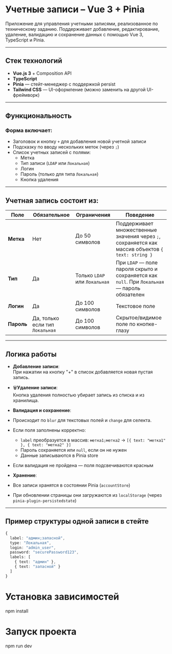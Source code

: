 #  Учетные записи – Vue 3 + Pinia

Приложение для управления учетными записями, реализованное по техническому заданию. Поддерживает добавление, редактирование, удаление, валидацию и сохранение данных с помощью Vue 3, TypeScript и Pinia.

---

##  Стек технологий

-  **Vue.js 3** + Composition API  
-  **TypeScript**
-  **Pinia** — стейт-менеджер с поддержкой persist  
-  **Tailwind CSS** — UI-оформление (можно заменить на другой UI-фреймворк)

---

##  Функциональность

### Форма включает:

- Заголовок и кнопку `+` для добавления новой учетной записи
- Подсказку по вводу нескольких меток (через `;`)
- Список учетных записей с полями:
  - Метка
  - Тип записи (`LDAP` или `Локальная`)
  - Логин
  - Пароль (только для типа `Локальная`)
  - Кнопка удаления

---

## Учетная запись состоит из:

| Поле        | Обязательное | Ограничения          | Поведение |
|-------------|--------------|----------------------|-----------|
| **Метка**    | Нет          | До 50 символов       | Поддерживает множественные значения через `;`, сохраняется как массив объектов `{ text: string }` |
| **Тип**      | Да           | Только `LDAP` или `Локальная` | При `LDAP` — поле пароля скрыто и сохраняется как `null`. При `Локальная` — пароль обязателен |
| **Логин**    | Да           | До 100 символов      | Текстовое поле |
| **Пароль**   | Да, только если тип `Локальная` | До 100 символов | Скрытое/видимое поле по кнопке-глазу |

---

## Логика работы

-  **Добавление записи**:  
  При нажатии на кнопку "+" в список добавляется новая пустая запись.

- 🗑**Удаление записи**:  
  Кнопка удаления полностью убирает запись из списка и из хранилища.

-  **Валидация и сохранение**:
  - Происходит по `blur` для текстовых полей и `change` для селекта.
  - Если поля заполнены корректно:
    - `label` преобразуется в массив: `метка1;метка2` → `[{ text: "метка1" }, { text: "метка2" }]`
    - Пароль сохраняется или `null`, если он не нужен
    - Данные записываются в Pinia store
  - Если валидация не пройдена — поля подсвечиваются красным

-  **Хранение**:
  - Все записи хранятся в состоянии Pinia (`accountStore`)
  - При обновлении страницы они загружаются из `localStorage` (через `pinia-plugin-persistedstate`)

---

##  Пример структуры одной записи в стейте

```ts
{
  label: "админ;запасной",
  type: "Локальная",
  login: "admin_user",
  password: "securePassword123",
  labels: [
    { text: "админ" },
    { text: "запасной" }
  ]
}
```


# Установка зависимостей
npm install

# Запуск проекта
npm run dev
